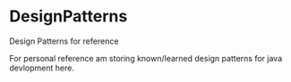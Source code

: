 # DesignPatterns
Design Patterns for reference

For personal reference am storing known/learned design patterns for java devlopment here.


